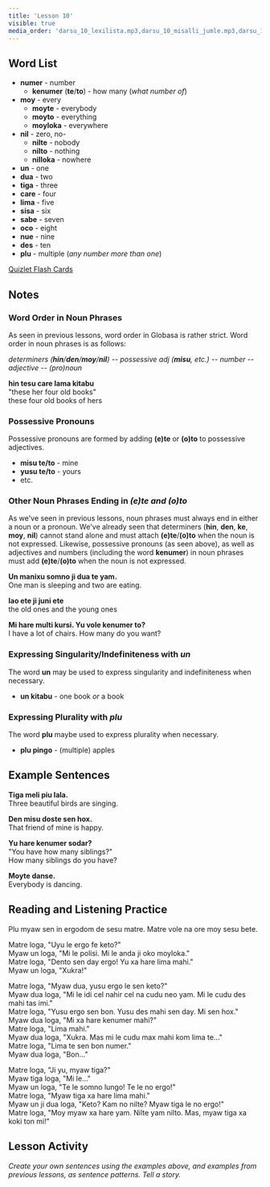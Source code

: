```yaml
---
title: 'Lesson 10'
visible: true
media_order: 'darsu_10_lexilista.mp3,darsu_10_misalli_jumle.mp3,darsu_10_doxoli_abyasa 01.mp3,darsu_10_doxoli_abyasa 02.mp3,darsu_10_doxoli_abyasa 03.mp3'
---
```


## Word List

* **numer** - number
  * **kenumer** (**te**/**to**) - how many (_what number of_)
* **moy** - every
  * **moyte** - everybody
  * **moyto** - everything
  * **moyloka** - everywhere
* **nil** - zero, no-
  * **nilte** - nobody
  * **nilto** - nothing
  * **nilloka** - nowhere
* **un** - one
* **dua** - two
* **tiga** - three
* **care** - four
* **lima** - five
* **sisa** - six
* **sabe** - seven
* **oco** - eight
* **nue** - nine
* **des** - ten
* **plu** - multiple (_any number more than one_)

[Quizlet Flash Cards](https://quizlet.com/558539468/globasa-101-lesson-10-flash-cards/)

## Notes
### Word Order in Noun Phrases

As seen in previous lessons, word order in Globasa is rather strict. Word order in noun phrases is as follows:

_determiners (**hin**/**den**/**moy**/**nil**) -- possessive adj (**misu**, etc.) -- number -- adjective -- (pro)noun_

**hin tesu care lama kitabu**  
"these her four old books"  
these four old books of hers

### Possessive Pronouns

Possessive pronouns are formed by adding **(e)te** or **(o)to** to possessive adjectives.

* **misu te/to** - mine
* **yusu te/to** - yours
* etc. 

### Other Noun Phrases Ending in _(e)te and (o)to_

As we've seen in previous lessons, noun phrases must always end in either a noun or a pronoun. We've already seen that determiners (**hin**, **den**, **ke**, **moy**, **nil**) cannot stand alone and must attach **(e)te**/**(o)to** when the noun is not expressed. Likewise, possessive pronouns (as seen above), as well as adjectives and numbers (including the word **kenumer**) in noun phrases must add **(e)te**/**(o)to** when the noun is not expressed.

**Un manixu somno ji dua te yam.**  
One man is sleeping and two are eating. 

**lao ete ji juni ete**  
the old ones and the young ones

**Mi hare multi kursi. Yu vole kenumer to?**  
I have a lot of chairs. How many do you want?

### Expressing Singularity/Indefiniteness with _un_

The word **un** may be used to express singularity and indefiniteness when necessary.

* **un kitabu** - one book _or_ a book

### Expressing Plurality with _plu_

The word **plu** maybe used to express plurality when necessary.

* **plu pingo** - (multiple) apples

## Example Sentences

**Tiga meli piu lala.**  
Three beautiful birds are singing.

**Den misu doste sen hox.**  
That friend of mine is happy.
 
**Yu hare kenumer sodar?**  
"You have how many siblings?"  
How many siblings do you have?

**Moyte danse.**  
Everybody is dancing.

## Reading and Listening Practice

Plu myaw sen in ergodom de sesu matre. Matre vole na ore moy sesu bete.

Matre loga, "Uyu le ergo fe keto?"  
Myaw un loga, "Mi le polisi. Mi le anda ji oko moyloka."    
Matre loga, "Dento sen day ergo! Yu xa hare lima mahi."    
Myaw un loga, "Xukra!"  

Matre loga, "Myaw dua, yusu ergo le sen keto?"    
Myaw dua loga, "Mi le idi cel nahir cel na cudu neo yam. Mi le cudu des mahi tas imi."    
Matre loga, "Yusu ergo sen bon. Yusu des mahi sen day. Mi sen hox."   
Myaw dua loga, "Mi xa hare kenumer mahi?"  
Matre loga, "Lima mahi."  
Myaw dua loga, "Xukra. Mas mi le cudu max mahi kom lima te..."  
Matre loga, "Lima te sen bon numer."  
Myaw dua loga, "Bon..."  

Matre loga, "Ji yu, myaw tiga?"  
Myaw tiga loga, "Mi le..."  
Myaw un loga, "Te le somno lungo! Te le no ergo!"   
Matre loga, "Myaw tiga xa hare lima mahi."  
Myaw un ji dua loga, "Keto? Kam no nilte? Myaw tiga le no ergo!"  
Matre loga, "Moy myaw xa hare yam. Nilte yam nilto. Mas, myaw tiga xa koki ton mi!"  

## Lesson Activity

_Create your own sentences using the examples above, and examples from previous lessons, as sentence patterns. Tell a story._
